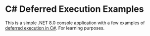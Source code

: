 # C# Deferred Execution Examples

This is a simple .NET 8.0 console application with a few examples of [deferred execution in C#](https://learn.microsoft.com/en-us/dotnet/standard/linq/deferred-execution-example). For learning purposes.
